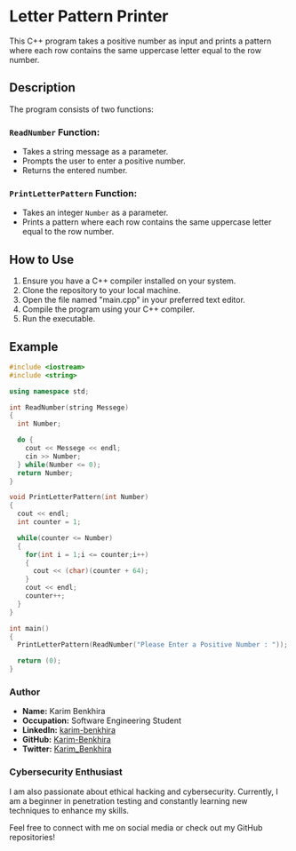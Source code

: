 # Letter Pattern Printer

This C++ program takes a positive number as input and prints a pattern where each row contains the same uppercase letter equal to the row number.

## Description

The program consists of two functions:

### `ReadNumber` Function:

- Takes a string message as a parameter.
- Prompts the user to enter a positive number.
- Returns the entered number.

### `PrintLetterPattern` Function:

- Takes an integer `Number` as a parameter.
- Prints a pattern where each row contains the same uppercase letter equal to the row number.

## How to Use

1. Ensure you have a C++ compiler installed on your system.
2. Clone the repository to your local machine.
3. Open the file named "main.cpp" in your preferred text editor.
4. Compile the program using your C++ compiler.
5. Run the executable.


## Example

```cpp
#include <iostream>
#include <string>

using namespace std;

int ReadNumber(string Messege)
{
  int Number;

  do {
    cout << Messege << endl;
    cin >> Number;
  } while(Number <= 0);
  return Number;
}

void PrintLetterPattern(int Number)
{
  cout << endl;
  int counter = 1;

  while(counter <= Number)
  {
    for(int i = 1;i <= counter;i++)
    {
      cout << (char)(counter + 64);
    }
    cout << endl;
    counter++;
  }
}

int main()
{
  PrintLetterPattern(ReadNumber("Please Enter a Positive Number : "));

  return (0);
}

```
### Author

- **Name:** Karim Benkhira
- **Occupation:** Software Engineering Student
- **LinkedIn:** [karim-benkhira](https://linkedin.com/in/karim-benkhira-206597224)
- **GitHub:** [Karim-Benkhira](https://github.com/Karim-Benkhira)
- **Twitter:** [Karim_Benkhira](https://twitter.com/Karim_Benkhira)

### Cybersecurity Enthusiast

I am also passionate about ethical hacking and cybersecurity. Currently, I am a beginner in penetration testing and constantly learning new techniques to enhance my skills.

Feel free to connect with me on social media or check out my GitHub repositories!
